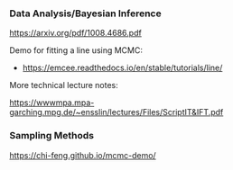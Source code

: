### Data Analysis/Bayesian Inference

https://arxiv.org/pdf/1008.4686.pdf

Demo for fitting a line using MCMC:
  - https://emcee.readthedocs.io/en/stable/tutorials/line/

More technical lecture notes:

https://wwwmpa.mpa-garching.mpg.de/~ensslin/lectures/Files/ScriptIT&IFT.pdf

### Sampling Methods

https://chi-feng.github.io/mcmc-demo/


